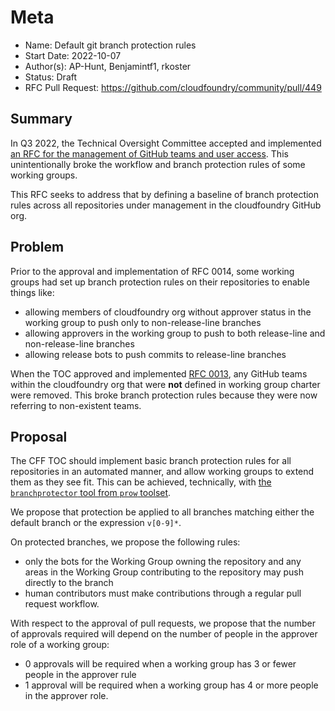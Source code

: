 # Meta
[meta]: #meta
- Name: Default git branch protection rules
- Start Date: 2022-10-07
- Author(s): AP-Hunt, Benjamintf1, rkoster
- Status: Draft <!-- Acceptable values: Draft, Approved, On Hold, Superseded -->
- RFC Pull Request: https://github.com/cloudfoundry/community/pull/449


## Summary

In Q3 2022, the Technical Oversight Committee accepted and implemented [an RFC for the management of GitHub teams and user access](https://github.com/cloudfoundry/community/blob/main/toc/rfc/rfc-0014-github-teams-and-access.md). This unintentionally broke the workflow and branch protection rules of some working groups.

This RFC seeks to address that by defining a baseline of branch protection rules across all repositories under management in the cloudfoundry GitHub org.

## Problem

Prior to the approval and implementation of RFC 0014, some working groups had set up branch protection rules on their repositories to enable things like:
* allowing members of cloudfoundry org without approver status in the working group to push only to non-release-line branches
* allowing approvers in the working group to push to both release-line and non-release-line branches
* allowing release bots to push commits to release-line branches

When the TOC approved and implemented [RFC 0013](https://github.com/cloudfoundry/community/blob/main/toc/rfc/rfc-0013-remove-nonstandard-github-teams.md), any GitHub teams within the cloudfoundry org that were **not** defined in working group charter were removed. This broke branch protection rules because they were now referring to non-existent teams.

## Proposal

The CFF TOC should implement basic branch protection rules for all repositories in an automated manner, and allow working groups to extend them as they see fit. This can be achieved, technically, with [the `branchprotector` tool from `prow` toolset](https://github.com/kubernetes/test-infra/blob/master/prow/cmd/branchprotector/README.md).

We propose that protection be applied to all branches matching either the default branch or the expression `v[0-9]*`.

On protected branches, we propose the following rules:
* only the bots for the Working Group owning the repository and any areas in the Working Group contributing to the repository may push directly to the branch
* human contributors must make contributions through a regular pull request workflow.

With respect to the approval of pull requests, we propose that the number of approvals required will depend on the number of people in the approver role of a working group:
* 0 approvals will be required when a working group has 3 or fewer people in the approver rule
* 1 approval will be required when a working group has 4 or more people in the approver role.
